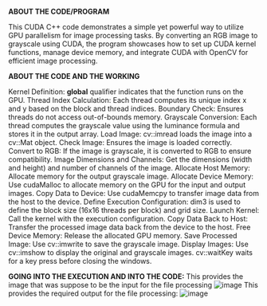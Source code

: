 **ABOUT THE CODE/PROGRAM**

This CUDA C++ code demonstrates a simple yet powerful way to utilize GPU parallelism for image processing tasks. By converting an RGB image to grayscale using CUDA, 
the program showcases how to set up CUDA kernel functions, manage device memory, and integrate CUDA with OpenCV for efficient image processing.

**ABOUT THE CODE AND THE WORKING**

Kernel Definition: __global__ qualifier indicates that the function runs on the GPU.
Thread Index Calculation: Each thread computes its unique index x and y based on the block and thread indices.
Boundary Check: Ensures threads do not access out-of-bounds memory.
Grayscale Conversion: Each thread computes the grayscale value using the luminance formula and stores it in the output array.
Load Image: cv::imread loads the image into a cv::Mat object.
Check Image: Ensures the image is loaded correctly.
Convert to RGB: If the image is grayscale, it is converted to RGB to ensure compatibility.
Image Dimensions and Channels: Get the dimensions (width and height) and number of channels of the image.
Allocate Host Memory: Allocate memory for the output grayscale image.
Allocate Device Memory: Use cudaMalloc to allocate memory on the GPU for the input and output images.
Copy Data to Device: Use cudaMemcpy to transfer image data from the host to the device.
Define Execution Configuration: dim3 is used to define the block size (16x16 threads per block) and grid size.
Launch Kernel: Call the kernel with the execution configuration.
Copy Data Back to Host: Transfer the processed image data back from the device to the host.
Free Device Memory: Release the allocated GPU memory.
Save Processed Image: Use cv::imwrite to save the grayscale image.
Display Images: Use cv::imshow to display the original and grayscale images. cv::waitKey waits for a key press before closing the windows.

**GOING INTO THE EXECUTION AND INTO THE CODE:**
This provides the image that was suppose to be the input for the file processing
![image](https://github.com/knofler-rigor/CUDA_Assignment/assets/76225148/93d98106-88f0-43ea-b2c6-31cfb7ad4f65)
This provides the required output for the file processing:
![image](https://github.com/knofler-rigor/CUDA_Assignment/assets/76225148/e568f5dc-8f9d-49da-94e4-ec1c6f8afa5e)

